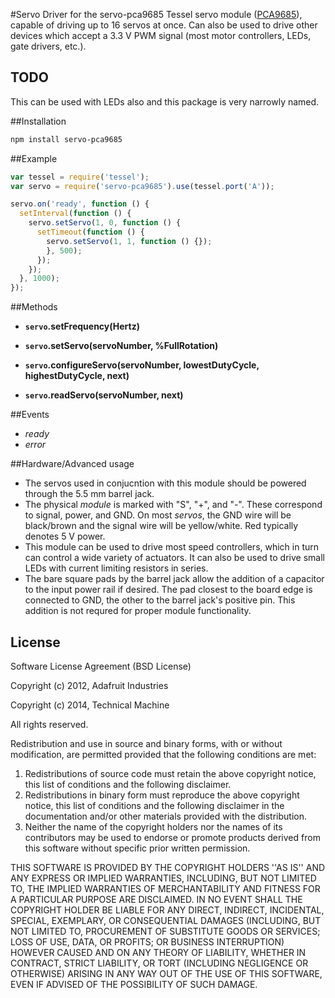#Servo
Driver for the servo-pca9685 Tessel servo module ([PCA9685](http://www.nxp.com/documents/data_sheet/PCA9685.pdf)), capable of driving up to 16 servos at once. Can also be used to drive other devices which accept a 3.3 V PWM signal (most motor controllers, LEDs, gate drivers, etc.).

## TODO

This can be used with LEDs also and this package is very narrowly named.

##Installation
```sh
npm install servo-pca9685
```

##Example
```js
var tessel = require('tessel');
var servo = require('servo-pca9685').use(tessel.port('A'));

servo.on('ready', function () {
  setInterval(function () {
    servo.setServo(1, 0, function () {
      setTimeout(function () {
        servo.setServo(1, 1, function () {});
        }, 500);
      });
    });
  }, 1000);
});
```

##Methods

*  **`servo`.setFrequency(Hertz)**

*  **`servo`.setServo(servoNumber, %FullRotation)**

*  **`servo`.configureServo(servoNumber, lowestDutyCycle, highestDutyCycle, next)**

*  **`servo`.readServo(servoNumber, next)**

##Events

*  *ready*
*  *error*
  
##Hardware/Advanced usage

*  The servos used in conjucntion with this module should be powered through the 5.5 mm barrel jack.
*  The physical *module* is marked with "S", "+", and "-". These correspond to signal, power, and GND. On most *servos*, the GND wire will be black/brown and the signal wire will be yellow/white. Red typically denotes 5 V power.
*  This module can be used to drive most speed controllers, which in turn can control a wide variety of actuators. It can also be used to drive small LEDs with current limiting resistors in series.
*  The bare square pads by the barrel jack allow the addition of a capacitor to the input power rail if desired. The pad closest to the board edge is connected to GND, the other to the barrel jack's positive pin. This addition is not requred for proper module functionality.

## License

Software License Agreement (BSD License)

Copyright (c) 2012, Adafruit Industries

Copyright (c) 2014, Technical Machine

All rights reserved.

Redistribution and use in source and binary forms, with or without
modification, are permitted provided that the following conditions are met:
1. Redistributions of source code must retain the above copyright
notice, this list of conditions and the following disclaimer.
2. Redistributions in binary form must reproduce the above copyright
notice, this list of conditions and the following disclaimer in the
documentation and/or other materials provided with the distribution.
3. Neither the name of the copyright holders nor the
names of its contributors may be used to endorse or promote products
derived from this software without specific prior written permission.

THIS SOFTWARE IS PROVIDED BY THE COPYRIGHT HOLDERS ''AS IS'' AND ANY
EXPRESS OR IMPLIED WARRANTIES, INCLUDING, BUT NOT LIMITED TO, THE IMPLIED
WARRANTIES OF MERCHANTABILITY AND FITNESS FOR A PARTICULAR PURPOSE ARE
DISCLAIMED. IN NO EVENT SHALL THE COPYRIGHT HOLDER BE LIABLE FOR ANY
DIRECT, INDIRECT, INCIDENTAL, SPECIAL, EXEMPLARY, OR CONSEQUENTIAL DAMAGES
(INCLUDING, BUT NOT LIMITED TO, PROCUREMENT OF SUBSTITUTE GOODS OR SERVICES;
LOSS OF USE, DATA, OR PROFITS; OR BUSINESS INTERRUPTION) HOWEVER CAUSED AND
ON ANY THEORY OF LIABILITY, WHETHER IN CONTRACT, STRICT LIABILITY, OR TORT
(INCLUDING NEGLIGENCE OR OTHERWISE) ARISING IN ANY WAY OUT OF THE USE OF THIS
SOFTWARE, EVEN IF ADVISED OF THE POSSIBILITY OF SUCH DAMAGE.
